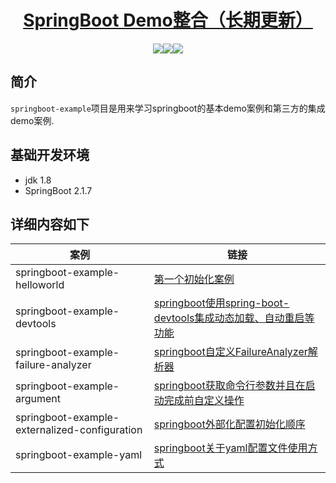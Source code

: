  <h1 align="center"><a href="https://github.com/JoeBig7" target="_blank">SpringBoot Demo整合（长期更新）</a></h1>
 <p align="center">
 <img src="https://img.shields.io/badge/build-passing-brightgreen"/><img src="https://img.shields.io/badge/jdk-1.8-brightgreen"/><img src="https://img.shields.io/badge/springboot-2.1.7-green"/>
 </p>
 
 ## 简介
 `springboot-example`项目是用来学习springboot的基本demo案例和第三方的集成demo案例.
 
 ## 基础开发环境
 - jdk 1.8
 - SpringBoot 2.1.7
 
 
 ##  详细内容如下
 |案例                              | 链接                                     |
 | ------------------------------------------------------------- | -------------------------------------------------------------|
 |springboot-example-helloworld                                  | [第一个初始化案例](springboot-example-helloworld)                   |
 |springboot-example-devtools                                    | [springboot使用spring-boot-devtools集成动态加载、自动重启等功能](springboot-example-devtools)                   |
 |springboot-example-failure-analyzer                                | [springboot自定义FailureAnalyzer解析器](springboot-example-failure-analyzer)                   |
 |springboot-example-argument                                 | [springboot获取命令行参数并且在启动完成前自定义操作](springboot-example-argument)                   |
 |springboot-example-externalized-configuration               | [springboot外部化配置初始化顺序](springboot-example-externalized-configuration)                   |
 |springboot-example-yaml                                   | [springboot关于yaml配置文件使用方式](springboot-example-yaml)                   |